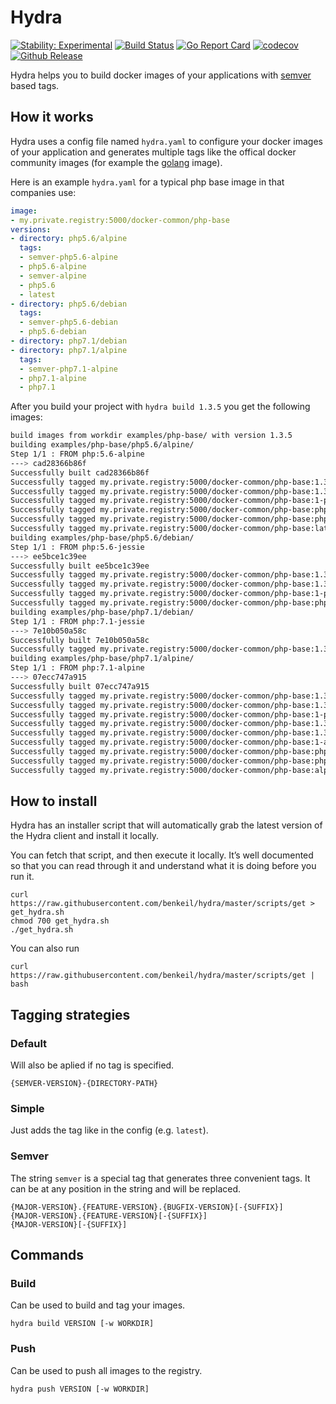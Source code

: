 # Hydra

[![Stability: Experimental](https://masterminds.github.io/stability/experimental.svg)](https://masterminds.github.io/stability/experimental.html)
[![Build Status](https://travis-ci.org/benkeil/hydra.svg?branch=master)](https://travis-ci.org/benkeil/hydra) [![Go Report Card](https://goreportcard.com/badge/github.com/benkeil/hydra)](https://goreportcard.com/report/github.com/benkeil/hydra) [![codecov](https://codecov.io/gh/benkeil/hydra/branch/master/graph/badge.svg)](https://codecov.io/gh/benkeil/hydra) [![Github Release](https://img.shields.io/github/release/benkeil/hydra.svg)](https://github.com/benkeil/hydra/releases)

Hydra helps you to build docker images of your applications with [semver](https://semver.org) based tags.

## How it works

Hydra uses a config file named `hydra.yaml` to configure your docker images of your application and generates multiple tags like the offical docker community images (for example the [golang](https://hub.docker.com/_/golang/) image).

Here is an example `hydra.yaml` for a typical php base image in that companies use:

```yaml
image:
- my.private.registry:5000/docker-common/php-base
versions:
- directory: php5.6/alpine
  tags:
  - semver-php5.6-alpine
  - php5.6-alpine
  - semver-alpine
  - php5.6
  - latest
- directory: php5.6/debian
  tags:
  - semver-php5.6-debian
  - php5.6-debian
- directory: php7.1/debian
- directory: php7.1/alpine
  tags:
  - semver-php7.1-alpine
  - php7.1-alpine
  - php7.1
```

After you build your project with `hydra build 1.3.5` you get the following images:

```bash
build images from workdir examples/php-base/ with version 1.3.5
building examples/php-base/php5.6/alpine/
Step 1/1 : FROM php:5.6-alpine
---> cad28366b86f
Successfully built cad28366b86f
Successfully tagged my.private.registry:5000/docker-common/php-base:1.3.5-php5.6-alpine
Successfully tagged my.private.registry:5000/docker-common/php-base:1.3-php5.6-alpine
Successfully tagged my.private.registry:5000/docker-common/php-base:1-php5.6-alpine
Successfully tagged my.private.registry:5000/docker-common/php-base:php5.6-alpine
Successfully tagged my.private.registry:5000/docker-common/php-base:php5.6
Successfully tagged my.private.registry:5000/docker-common/php-base:latest
building examples/php-base/php5.6/debian/
Step 1/1 : FROM php:5.6-jessie
---> ee5bce1c39ee
Successfully built ee5bce1c39ee
Successfully tagged my.private.registry:5000/docker-common/php-base:1.3.5-php5.6-debian
Successfully tagged my.private.registry:5000/docker-common/php-base:1.3-php5.6-debian
Successfully tagged my.private.registry:5000/docker-common/php-base:1-php5.6-debian
Successfully tagged my.private.registry:5000/docker-common/php-base:php5.6-debian
building examples/php-base/php7.1/debian/
Step 1/1 : FROM php:7.1-jessie
---> 7e10b050a58c
Successfully built 7e10b050a58c
Successfully tagged my.private.registry:5000/docker-common/php-base:1.3.5-php7.1-debian
building examples/php-base/php7.1/alpine/
Step 1/1 : FROM php:7.1-alpine
---> 07ecc747a915
Successfully built 07ecc747a915
Successfully tagged my.private.registry:5000/docker-common/php-base:1.3.5-php7.1-alpine
Successfully tagged my.private.registry:5000/docker-common/php-base:1.3-php7.1-alpine
Successfully tagged my.private.registry:5000/docker-common/php-base:1-php7.1-alpine
Successfully tagged my.private.registry:5000/docker-common/php-base:1.3.5-alpine
Successfully tagged my.private.registry:5000/docker-common/php-base:1.3-alpine
Successfully tagged my.private.registry:5000/docker-common/php-base:1-alpine
Successfully tagged my.private.registry:5000/docker-common/php-base:php7.1-alpine
Successfully tagged my.private.registry:5000/docker-common/php-base:php7.1
Successfully tagged my.private.registry:5000/docker-common/php-base:alpine
```

## How to install

Hydra has an installer script that will automatically grab the latest version of the Hydra client and install it locally.

You can fetch that script, and then execute it locally. It’s well documented so that you can read through it and understand what it is doing before you run it.

    curl https://raw.githubusercontent.com/benkeil/hydra/master/scripts/get > get_hydra.sh
    chmod 700 get_hydra.sh
    ./get_hydra.sh

You can also run

    curl https://raw.githubusercontent.com/benkeil/hydra/master/scripts/get | bash

## Tagging strategies

### Default

Will also be aplied if no tag is specified.

    {SEMVER-VERSION}-{DIRECTORY-PATH}

### Simple

Just adds the tag like in the config (e.g. `latest`).

### Semver

The string `semver` is a special tag that generates three convenient tags. It can be at any position in the string and will be replaced.

    {MAJOR-VERSION}.{FEATURE-VERSION}.{BUGFIX-VERSION}[-{SUFFIX}]
    {MAJOR-VERSION}.{FEATURE-VERSION}[-{SUFFIX}]
    {MAJOR-VERSION}[-{SUFFIX}]

## Commands

### Build

Can be used to build and tag your images.

    hydra build VERSION [-w WORKDIR]

### Push

Can be used to push all images to the registry.

    hydra push VERSION [-w WORKDIR]
